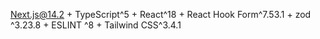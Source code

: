 Next.js@14.2 + TypeScript^5 + React^18 + React Hook Form^7.53.1 + zod ^3.23.8 + ESLINT ^8 + Tailwind CSS^3.4.1